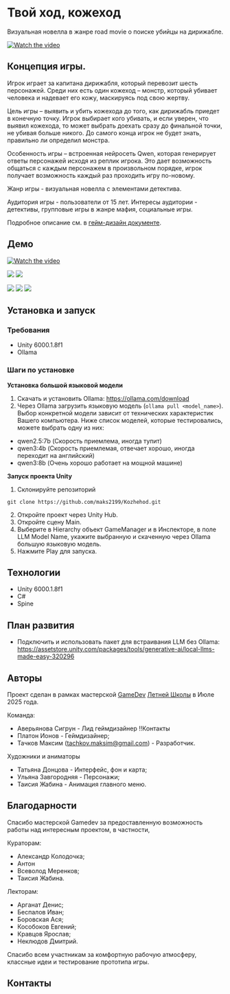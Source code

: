 # Твой ход, кожеход

Визуальная новелла в жанре road movie о поиске убийцы на дирижабле.

[![Watch the video](Docs/Screen1.jpg)](Docs/trailer.MOV)

## Концепция игры.

<!-- ![](Docs/Screen1.jpg) -->

Игрок играет за капитана дирижабля, который перевозит шесть персонажей. Среди них есть один кожеход – монстр, который убивает человека и надевает его кожу, маскируясь под свою жертву.

Цель игры – выявить и убить кожехода до того, как дирижабль приедет в конечную точку. Игрок выбирает кого убивать, и если уверен, что выявил кожехода, то может выбрать доехать сразу до финальной точки, не убивая больше никого. До самого конца игрок не будет знать, правильно ли определил монстра.

Особенность игры – встроенная нейросеть Qwen, которая генерирует ответы персонажей исходя из реплик игрока. Это дает возможность общаться с каждым персонажем в произвольном порядке, игрок получает возможность каждый раз проходить игру по-новому.

Жанр игры - визуальная новелла с элементами детектива.

Аудитория игры - пользователи от 15 лет. Интересы аудитории - детективы, групповые игры в жанре мафия, социальные игры.

Подробное описание см. в [гейм-дизайн документе](Docs/GDD.pdf).

## Демо

[![Watch the video](Docs/Screen1.jpg)](Docs/trailer.MOV)

![](Docs/screen01.jpg)
![](Docs/screen3.jpg)

<!-- ![](Docs/screen1.jpg) -->

![](Docs/screen5.jpg)
![](Docs/screen4.jpg)
![](Docs/screen2.jpg)

## Установка и запуск

### Требования

- Unity 6000.1.8f1
- Ollama

### Шаги по установке

**Установка большой языковой модели**

1. Скачать и установить Ollama: https://ollama.com/download
2. Через Ollama загрузить языковую модель (`ollama pull <model_name>`). Выбор конкретной модели зависит от технических характеристик Вашего компьютера. Ниже список моделей, которые тестировались, можете выбрать одну из них:

- qwen2.5:7b (Скорость приемлема, иногда тупит)
- qwen3:4b (Скорость приемлемая, отвечает хорошо, иногда переходит на английский)
- qwen3:8b (Очень хорошо работает на мощной машине)

**Запуск проекта Unity**

1. Склонируйте репозиторий

```
git clone https://github.com/maks2199/Kozhehod.git
```

2. Откройте проект через Unity Hub.
3. Откройте сцену Main.
4. Выберите в Hierarchy объект GameManager и в Инспекторе, в поле LLM Model Name, укажите выбранную и скаченную через Ollama большую языковую модель.
5. Нажмите Play для запуска.

## Технологии

- Unity 6000.1.8f1
- C#
- Spine

## План развития

- Подключить и использовать пакет для встраивания LLM без Ollama: https://assetstore.unity.com/packages/tools/generative-ai/local-llms-made-easy-320296

## Авторы

Проект сделан в рамках мастерской [GameDev](https://www.letnyayashkola.org/gamedev/) [Летней Школы](https://www.letnyayashkola.org/) в Июле 2025 года.

Команда:

- Аверьянова Сигрун - Лид геймдизайнер !!Контакты
- Платон Ионов - Геймдизайнер;
- Тачков Максим (tachkov.maksim@gmail.com) - Разработчик.

Художники и аниматоры

- Татьяна Донцова - Интерфейс, фон и карта;
- Ульяна Завгородняя - Персонажи;
- Таисия Жабина - Анимация главного меню.

## Благодарности

Спасибо мастерской Gamedev за предоставленную возможность работы над интересным проектом, в частности,

Кураторам:

- Александр Колодочка;
- Антон
- Всеволод Меренков;
- Таисия Жабина.

Лекторам:

- Арганат Денис;
- Беспалов Иван;
- Боровская Ася;
- Кособоков Евгений;
- Кравцов Ярослав;
- Неклюдов Дмитрий.

Спасибо всем участникам за комфортную рабочую атмосферу, классные идеи и тестирование прототипа игры.

## Контакты
